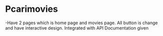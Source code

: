 # Pcarimovies
-Have 2 pages which is home page and movies page. All button is change and have interactive design. Integrated with API Documentation given
